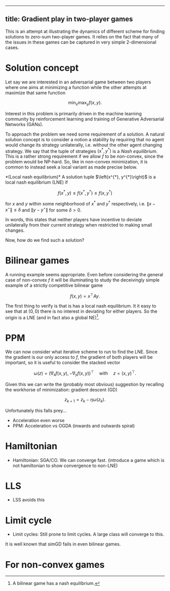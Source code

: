 ---------
title: Gradient play in two-player games
---------


<figure class="figure-fullwidth">
<div id="contour-top"></div>
<figcaption></figcaption>
</figure>

This is an attempt at illustrating the dynamics of different scheme for finding solutions to zero-sum two-player games.
It relies on the fact that many of the issues in these games can be captured in very simple 2-dimensional cases.

# Solution concept

Let say we are interested in an adversarial game between two players where one aims at minimizing a function while the other attempts at maximize that same function

$$\min_x \max_y f(x,y).$$

Interest in this problem is primarily driven in the machine learning community by reinforcement learning and training of Generative Adversarial Networks (GANs).

To approach the problem we need some requirement of a solution. 
A natural solution concept is to consider a notion a stability by requiring that no agent would change its strategy unilaterally, i.e. without the other agent changing strategy.
We say that the tuple of strategies $(x^*,y^*)$ is a _Nash equilibrium_.
This is a rather strong requirement if we allow $f$ to be non-convex, since the problem would be NP-hard.
So, like in non-convex minimization, it is common to instead seek a local variant as made precise below.

<div class="block--def">
*(Local nash equilibrium)* A solution tuple $\left(x^{*}, y^{*}\right)$ is a local nash equilibrium (LNE) if 

$$f\left(x^{*}, y\right) \leq f\left(x^{*}, y^{*}\right) \leq f\left(x, y^{*}\right)$$

for $x$ and $y$ within some neighborhood of $x^*$ and $y^*$ respectively, i.e. $\left\|{x}-{x}^{\star}\right\| \leq \delta$ and $\left\|{y}-{y}^{\star}\right\|$ for some $\delta>0$.
</div>
In words, this states that neither players have incentive to deviate unilaterally from their current strategy when restricted to making small changes.

Now, how do we find such a solution?

# Bilinear games

A running example seems appropriate.
Even before considering the general case of non-convex $f$ it will be illuminating to study the deceivingly simple example of a strictly competitive bilinear game

$$f(x,y)=x^\top Ay.$$

The first thing to verify is that is has a local nash equilibrium.
It it easy to see that at $(0,0)$ there is no interest in deviating for either players.
So the origin is a LNE (and in fact also a global NE)[^1].

[^1]: <span id="contour-nash-eq"></span>
    A bilinear game has a nash equilibrium.

# PPM

We can now consider what iterative scheme to run to find the LNE.
Since the gradient is our only access to $f$, the gradient of both players will be important, so it is useful to consider the stacked vector

$$\omega(z)=(\nabla_x f(x,y), -\nabla_y f(x,y))^\top \quad \text{with} \quad z=(x,y)^\top.$$

Given this we can write the (probably most obvious) suggestion by recalling the workhorse of minimization: gradient descent (GD)

$$z_{k+1} = z_k - \eta \omega(z_k).$$

Unfortunately this falls prey...

- Acceleration even worse
- PPM: Acceleration vs OGDA (inwards and outwards spiral)


<figure class="figure-fullwidth">
<div id="contour-PPM"></div>
<figcaption></figcaption>
</figure>

# Hamiltonian
- Hamiltonian: SGA/CO. We can converge fast. (introduce a game which is not hamiltonian to show convergence to non-LNE)

# LLS
- LSS avoids this

# Limit cycle
- Limit cycles: Still prone to limit cycles. A large class will converge to this.



It is well known that simGD fails in even bilinear games.

<figure class="figure-fullwidth">
<div id="contour-bilinear"></div>
<figcaption></figcaption>
</figure>

<!-- To circument this various methods have been proposed.
Most such methods fall under considering the stacked vector and using the hessian.

In non-convex setting this paper shows failure cases. -->

# For non-convex games

<!-- - How do we characterize the DNE? (in constrast with the other attractors)
- Why is this surprising given it is non-convex (for which GD would not work for optimization either)
- How do we construct unstable games (almost bilinear)
- How do we construct stable games but with shielding (forsaken) -->

<figure class="figure-fullwidth">
<div id="contour-stable"></div>
<figcaption></figcaption>
</figure>

<figure class="figure-fullwidth">
<div id="contour-unstable"></div>
<figcaption></figcaption>
</figure>

<!-- # Final remark

I will leave you with this curious piece drawn by simGD when the step size is pushed to the extreme. -->

<figure class="figure-fullwidth">
<div id="contour-wild"></div>
<figcaption></figcaption>
</figure>

<!-- -----

# Lookahead

Simulatous with this work: lookahead which seems to avoid the problems.

# Second order

HD:
https://arxiv.org/pdf/1906.02027.pdf
SGA:
http://proceedings.mlr.press/v80/balduzzi18a/balduzzi18a.pdf
Consensus optimization:
https://arxiv.org/pdf/1705.10461.pdf

Competitive GD (we need higher order information to not get trapped! The off-diagonal terms in the jacobian!):
https://arxiv.org/pdf/1905.12103.pdf
  
- In minimization we approximate with linearization regularized by a quadratic penalty that captures how confident we are in this approximations.
    
    $$x_{k+1}=\operatorname{argmin}_{x \in \mathbb{R}^{m}}\left(x^{\top}-x_{k}^{\top}\right) \nabla_{x} f\left(x_{k}\right)+\frac{1}{2 \eta}\left\|x-x_{k}\right\|^{2}$$

- _How to linearize a game?_
- Linear approximation of $f, g: \mathbb{R}^{m} \times \mathbb{R}^{n} \longrightarrow \mathbb{R}$ cannot capture this (cannot express interaction between players since linearity assumes independence).
- Bilinear approximation instead! [^1] -->


<script src="/projects/games/dist/js/app.bundle.js"></script>
